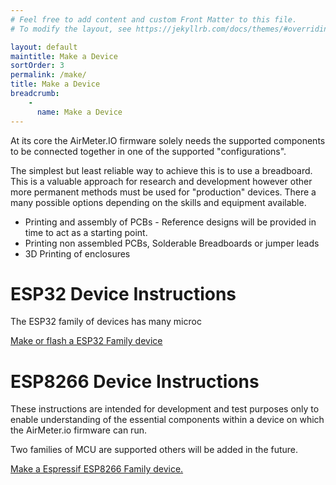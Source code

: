 ```yaml
---
# Feel free to add content and custom Front Matter to this file.
# To modify the layout, see https://jekyllrb.com/docs/themes/#overriding-theme-defaults

layout: default
maintitle: Make a Device
sortOrder: 3
permalink: /make/
title: Make a Device
breadcrumb:
    - 
      name: Make a Device      
---
```


At its core the AirMeter.IO firmware solely needs the supported components to be connected together in one of the supported "configurations". 

The simplest but least reliable way to achieve this is to use a breadboard. This is a valuable approach for research and development however other more permanent methods must be used for "production" devices. There a many possible options depending on the skills and equipment available. 

- Printing and assembly of PCBs - Reference designs will be provided in time to act as a starting point.
- Printing non assembled PCBs, Solderable Breadboards or jumper leads
- 3D Printing of enclosures


# ESP32 Device Instructions

The ESP32 family of devices has many microc

[Make or flash a ESP32 Family device](/make/esp32)

# ESP8266 Device Instructions

These instructions are intended for development and test purposes only to enable understanding of the essential components within a device on which the AirMeter.io firmware can run.

Two families of MCU are supported others will be added in the future.

[Make a Espressif ESP8266 Family device.](/make/esp8266)








